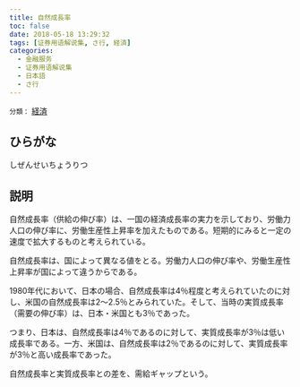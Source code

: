 ```yaml
---
title: 自然成長率
toc: false
date: 2018-05-18 13:29:32
tags: [证券用语解说集, さ行, 経済]
categories:
  - 金融服务
  - 证券用语解说集
  - 日本語
  - さ行
---
```


`分類：` [経済](/tags/経済/)

## ひらがな

しぜんせいちょうりつ

## 説明

自然成長率（供給の伸び率）は、一国の経済成長率の実力を示しており、労働力人口の伸び率に、労働生産性上昇率を加えたものである。短期的にみると一定の速度で拡大するものと考えられている。

自然成長率は、国によって異なる値をとる。労働力人口の伸び率や、労働生産性上昇率が国によって違うからである。

1980年代において、日本の場合、自然成長率は4％程度と考えられていたのに対し、米国の自然成長率は2〜2.5％とみられていた。そして、当時の実質成長率（需要の伸び率）は、日本・米国とも3％であった。

つまり、日本は、自然成長率は4％であるのに対して、実質成長率が3％は低い成長率である。一方、米国は、自然成長率は2％であるのに対して、実質成長率が3％と高い成長率であった。

自然成長率と実質成長率との差を、需給ギャップという。
